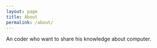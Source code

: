 ```yaml
---
layout: page
title: About
permalink: /about/
---
```


An coder who want to share his knowledge about computer.
